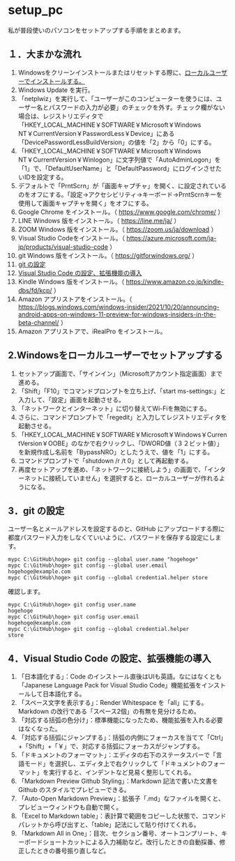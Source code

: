 # setup_pc
私が普段使いのパソコンをセットアップする手順をまとめます。  

## １．大まかな流れ
1. Windowsをクリーンインストールまたはリセットする際に、[ローカルユーザーでインストールする。](#anchor2)
2. Windows Update を実行。
3. 「netplwiz」を実行して、「ユーザーがこのコンピューターを使うには、ユーザー名とパスワードの入力が必要」のチェックを外す。チェック欄がない場合は、レジストリエディタで「HKEY_LOCAL_MACHINE￥SOFTWARE￥Microsoft￥Windows NT￥CurrentVersion￥PasswordLess￥Device」にある「DevicePasswordLessBuildVersion」の値を「2」から「0」にする。
4. 「HKEY_LOCAL_MACHINE￥SOFTWARE￥Microsoft￥Windows NT￥CurrentVersion￥Winlogon」に文字列値で「AutoAdminLogon」を「1」で、「DefaultUserName」と「DefaultPassword」にログインさせたいIDを設定する。
5. デフォルトで「PrntScrn」が「画面キャプチャ」を開く、に設定されているのをオフにする。「設定->アクセシビリティ->キーボード->PrntScrnキーを使用して画面キャプチャを開く」をオフにする。
6. Google Chrome をインストール。（ https://www.google.com/chrome/ ）
7. LINE Windows 版をインストール。（ https://line.me/ja/ ）
8. ZOOM Windows 版をインストール。（ https://zoom.us/ja/download ）
9. Visual Studio Codeをインストール。（ https://azure.microsoft.com/ja-jp/products/visual-studio-code ）
10. git Windows 版をインストール。（ https://gitforwindows.org/ ）
11. [git の設定](#anchor3)
12. [Visual Studio Code の設定、拡張機能の導入](#anchor4)
13. Kindle Windows 版をインストール。（ https://www.amazon.co.jp/kindle-dbs/fd/kcp/ ）
14. Amazon アプリストアをインストール。（ https://blogs.windows.com/windows-insider/2021/10/20/announcing-android-apps-on-windows-11-preview-for-windows-insiders-in-the-beta-channel/ ）
15. Amazon アプリストアで、iRealPro をインストール。

## <a id="anchor2">2.Windowsをローカルユーザーでセットアップする</a>
1. セットアップ画面で、「サインイン」（Microsoftアカウント指定画面）まで進める。
2. 「Shift」「F10」でコマンドプロンプトを立ち上げ、「start ms-settings:」と入力して、「設定」画面を起動させる。
3. 「ネットワークとインターネット」に切り替えてWi-Fiを無効にする。
4. さらに、コマンドプロンプトで「regedit」と入力してレジストリエディタを起動させる。
5. 「HKEY_LOCAL_MACHINE￥SOFTWARE￥Microsoft￥Windows￥CurrentVersion￥OOBE」のなかで右クリックし、「DWORD値（３２ビット値）」を新規作成し名前を「BypassNRO」としたうえで、値を「1」にする。
6. コマンドプロンプトで「shutdown /r /t 0」として再起動する。
7. 再度セットアップを進め、「ネットワークに接続しよう」の画面で、「インターネットに接続していません」を選択すると、ローカルユーザーが作れるようになる。

## <a id="anchor3">3．git の設定</a>
ユーザー名とメールアドレスを設定するのと、GitHub にアップロードする際に都度パスワード入力をしなくていいように、パスワードを保存する設定にします。
```dos
mypc C:\GitHub\hoge> git config --global user.name "hogehoge"
mypc C:\GitHub\hoge> git config --global user.email hogehoge@example.com  
mypc C:\GitHub\hoge> git config --global credential.helper store  
```

確認します。
```dos
mypc C:\GitHub\hoge> git config user.name  
hogehoge  
mypc C:\GitHub\hoge> git config user.email  
hogehoge@example.com  
mypc C:\GitHub\hoge> git config --global credential.helper  
store  
```  
  

## <a id="anchor4">4．Visual Studio Code の設定、拡張機能の導入</a>
1. 「日本語化する」：Code のインストール直後はUIも英語。なにはなくとも「Japanese Language Pack for Visual Studio Code」機能拡張をインストールして日本語化する。  
2. 「スペース文字を表示する」：Render Whitespace を「all」にする。Markdown の改行である「スペース2個」の有無を見分けるため。  
3. 「対応する括弧の色分け」：標準機能になったため、機能拡張を入れる必要はなくなった。  
4. 「対応する括弧にジャンプする」：括弧の内側にフォーカスを当てて「Ctrl」+「Shift」+「￥」で、対応する括弧にフォーカスがジャンプする。
5. 「ドキュメントのフォーマット」：エディタの右下のステータスバーで「言語モード」を選択し、エディタ上で右クリックして「ドキュメントのフォーマット」を実行すると、インデントなど見易く整形してくれる。  
6. 「Markdown Preview Github Styling」：Markdown 記法で書いた文書をGithub のスタイルでプレビューできる。
7. 「Auto-Open Markdown Preview」：拡張子「.md」なファイルを開くと、プレビューウィンドウも自動で開く。
8. 「Excel to Markdown table」：表計算で範囲をコピーした状態で、コマンドパレットから呼び出すと、「table」記法にして貼り付けてくれる。
9. 「Markdown All in One」：目次、セクション番号、オートコンプリート、キーボードショートカットによる入力補助など。改行したときの自動採番、修正したときの番号振り直しなど。